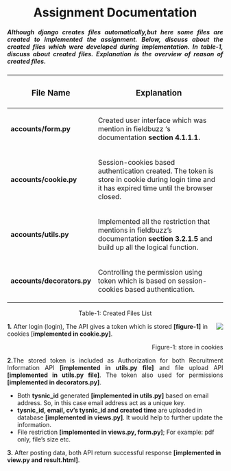 

<h1 align="center">
    Assignment Documentation
</h1>

<h5 align='justify'>Although django creates files automatically,but here some files are created to implemented the assignment. Below, discuss about the created files which were developed during implementation. In table-1, discuss about created files. Explanation is the overview of reason of created files.</h5>


| <h3 align="center">File Name</h3>|                                       <h3 align="center">Explanation</h3>                                                                           |
| :---                      |                                                                                                                                             ----: |
| <b>accounts/form.py</b>   | <p align="left">Created user interface which was mention in fieldbuzz ‘s documentation <b>section 4.1.1.1.</b></p>                                |
| <b>accounts/cookie.py</b> | <p align="left">Session-cookies based authentication created. The token is store in cookie during login time and it has expired time until the browser closed.</p>    |
| <b>accounts/utils.py</b>  | <p align="left">Implemented all the restriction that mentions in fieldbuzz’s documentation <b>section 3.2.1.5</b> and build up all the logical function.</p> |
| <b>accounts/decorators.py</b>| <p align="left">Controlling the permission using token which is based on session-cookies based authentication.</p>                              |

<p align="center">Table-1: Created Files List</p>

<div>
       <img align="right" src="https://user-images.githubusercontent.com/20153768/102019392-8e361180-3d9d-11eb-8ec3-86e1a47bbc81.png">
      <p align="left"><b>1.</b> After login (login), The API gives a token which is stored <b>[figure-1]</b> in cookies [<b>implemented in cookie.py]</b>.</p>
    
</div>
<p align="right" >Figure-1: store in cookies</p>


<p align='justify'><b>2.</b>The stored token is included as Authorization for both Recruitment Information API <b>[implemented in utils.py file]</b> and file upload API <b>[implemented in utils.py file]</b>. The token also used for permissions <b>[implemented in decorators.py]</b>.</p>
    <ul>
        <li>    Both <b>tysnic_id</b> generated <b>[implemented in utils.py]</b> based on email address. So, in this case email address act as a unique key.</li>
        <li>    <b>tysnic_id, email, cv’s tysnic_id and created time</b> are uploaded in database <b>[implemented in views.py]</b>. It would help to further update the information.</li>
        <li>    File restriction <b>[implemented in views.py, form.py]</b>; For example: pdf only, file’s size etc.</li>
    </ul>
    
<p><b>3.</b>  After posting data, both API return successful response <b>[implemented in view.py and result.html]</b>.  </p>

